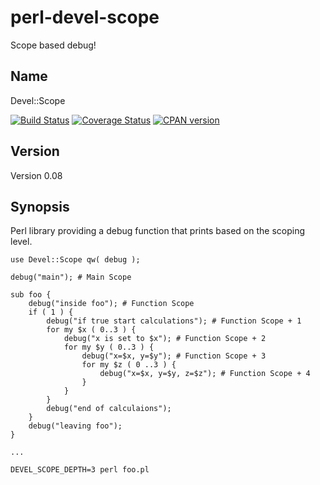 perl-devel-scope
==================

Scope based debug!

Name
-----
Devel::Scope

[![Build Status](https://secure.travis-ci.org/xxfelixxx/perl-term-colormap.svg)](http://travis-ci.org/xxfelixxx/perl-devel-scope)
[![Coverage Status](https://img.shields.io/coveralls/github/xxfelixxx/perl-devel-scope.svg)](https://coveralls.io/github/xxfelixxx/perl-devel-scope?branch=master)
[![CPAN version](https://badge.fury.io/pl/Devel-Scope.svg)](https://badge.fury.io/pl/Devel-Scope)

Version
---------
Version 0.08

Synopsis
-----------
Perl library providing a debug function that prints based on the scoping level.

    use Devel::Scope qw( debug );

    debug("main"); # Main Scope

    sub foo {
        debug("inside foo"); # Function Scope
        if ( 1 ) {
            debug("if true start calculations"); # Function Scope + 1
            for my $x ( 0..3 ) {
                debug("x is set to $x"); # Function Scope + 2
                for my $y ( 0..3 ) {
                    debug("x=$x, y=$y"); # Function Scope + 3
                    for my $z ( 0 ..3 ) {
                        debug("x=$x, y=$y, z=$z"); # Function Scope + 4
                    }
                }
            }
            debug("end of calculaions");
        }
        debug("leaving foo");
    }

    ...

    DEVEL_SCOPE_DEPTH=3 perl foo.pl
